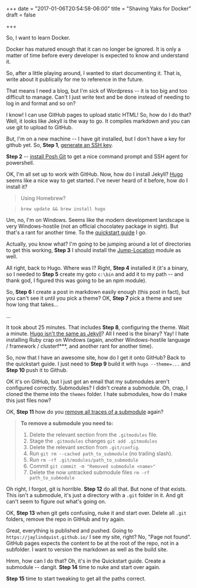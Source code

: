 +++
date = "2017-01-06T20:54:58-06:00"
title = "Shaving Yaks for Docker"
draft = false

+++

So, I want to learn Docker.

Docker has matured enough that it can no longer be ignored. It is only a matter of time before every developer is expected to know and understand it.

So, after a little playing around, I wanted to start documenting it. That is, write about it publically for me to reference in the future. 

That means I need a blog, but I'm sick of Wordpress -- it is too big and too difficult to manage. Can't I just write text and be done instead of needing to log in and format and so on?

I know! I can use GitHub pages to upload static HTML! So, how do I do that? Well, it looks like Jekyll is the way to go. It compiles markdown and you can use git to upload to GitHub.

But, I'm on a new machine -- I have git installed, but I don't have a key for github yet. So, **Step 1**, [generate an SSH key](https://help.github.com/articles/generating-a-new-ssh-key-and-adding-it-to-the-ssh-agent/).

**Step 2** -- [install Posh Git](https://github.com/dahlbyk/posh-git) to get a nice command prompt and SSH agent for powershell.

OK, I'm all set up to work with GitHub. Now, how do I install Jekyll? [Hugo](https://gohugo.io/) seems like a nice way to get started. I've never heard of it before, how do I install it?

> Using Homebrew?

> `brew update && brew install hugo`

Um, no, I'm on Windows. Seems like the modern development landscape is very Windows-hostile (not an official chocolatey package in sight). But that's a rant for another time. To the [quickstart guide](https://gohugo.io/overview/quickstart/) I go.

Actually, you know what? I'm going to be jumping around a lot of directories to get this working, **Step 3** I should install the [Jump-Location](https://github.com/tkellogg/Jump-Location) module as well.

All right, back to Hugo. Where was I? Right, **Step 4** installed it (it's a binary, so I needed to **Step 5** create my goto `c:\bin` and add it to my path -- and thank god, I figured this was going to be an npm module).

So, **Step 6** I create a post in markdown easily enough (this post in fact), but you can't see it until you pick a theme? OK, **Step 7** pick a theme and see how long that takes...

...

It took about 25 minutes. That includes **Step 8**, configuring the theme. Wait a minute. [Hugo isn't the same as Jekyll](https://www.reddit.com/r/learnprogramming/comments/3dy5w1/jekyll_vs_hugo_best_static_site_generator_out_of/)? All I need is the binary? Yay! I hate installing Ruby crap on Windows (again, another Windows-hostile language / framework / clusterf***, and another rant for another time).

So, now that I have an awesome site, how do I get it onto GitHub? Back to the quickstart guide. I just need to **Step 9** build it with `hugo --theme=...` and **Step 10** push it to Github.

OK it's on GitHub, but I just got an email that my submodules aren't configured correctly. Submodules? I didn't create a submodule. Oh, crap, I cloned the theme into the `themes` folder. I hate submodules, how do I make this just files now?

OK, **Step 11** how do you [remove all traces of a submodule](https://stackoverflow.com/questions/1260748/how-do-i-remove-a-submodule#1260982) again?

> **To remove a submodule you need to:**
>
> 1. Delete the relevant section from the `.gitmodules` file.
> 1. Stage the `.gitmodules` changes `git add .gitmodules`
> 1. Delete the relevant section from `.git/config`.
> 1. Run `git rm --cached path_to_submodule` (no trailing slash).
> 1. Run `rm -rf .git/modules/path_to_submodule`
> 1. Commit `git commit -m "Removed submodule <name>"`
> 1. Delete the now untracked submodule files `rm -rf path_to_submodule`

Oh right, I forgot, git is horrible. **Step 12** do all that. But none of that exists. This isn't a submodule, it's just a directory with a `.git` folder in it. And git can't seem to figure out what's going on.

OK, **Step 13** when git gets confusing, nuke it and start over. Delete all `.git` folders, remove the repo in GitHub and try again.

Great, everything is published and pushed. Going to `https://jaylindquist.github.io/` I see my site, right? No, "Page not found". GitHub pages expects the content to be at the root of the repo, not in a subfolder. I want to version the markdown as well as the build site. 

Hmm, how can I do that? Oh, it's in the Quickstart guide. Create a submodule -- dangit. **Step 14** time to nuke and start over again.

**Step 15** time to start tweaking to get all the paths correct.


